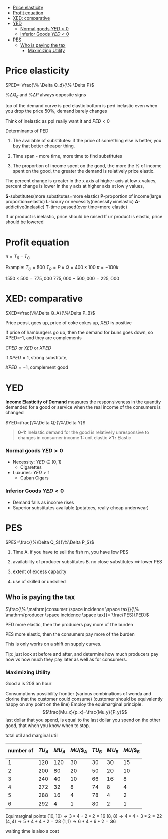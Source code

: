 
- [Price elasticity](#price-elasticity)
- [Profit equation](#profit-equation)
- [XED: comparative](#xed-comparative)
- [YED](#yed)
    - [Normal goods $YED>0$](#normal-goods-yed0)
    - [Inferior Goods $YED<0$](#inferior-goods-yed0)
- [PES](#pes)
  - [Who is paying the tax](#who-is-paying-the-tax)
    - [Maximizing Utility](#maximizing-utility)

# Price elasticity

$PED=-\frac{\% \Delta Q_d}{\% \Delta P}$

$\% \Delta Q_d$ and $\% \Delta P$ always opposite signs

top of the demand curve is ped elastic
bottom is ped inelastic even when you drop the price $50\%$, demand barely changes

Think of inelastic as ppl really want it and $PED < 0$

Determinants of PED

1. The available of substitutes: if the price of something else is better, you buy that better cheaper thing.

2. Time span - more time, more time to find substitutes

3. The proportion of income spent on the good, the more the \% of income spent on the good, the greater the demand is relatively price elastic.

The percent change is greater in the x axis at higher axis at low x values, percent change is lower in the y axis at higher axis at low y values,

**S**-substitutes(more substitutes=more elastic)
**P**-proportion of income(large proportion=elastic)
**L**-luxury or necessity(necessity=inelastic)
**A**-addictive(inelastic)
**T**-time passed(over time=more elastic)

If ur product is inelastic, price should be raised
If ur product is elastic, price should be lowered

# Profit equation

$\pi=T_R-T_C$

Example:
$T_C=500$
$T_R=P \times Q =400 \times 100$
$\pi=-100k$

$1550 \times 500=775,000$
$775,000-500,000=225,000$

# XED: comparative

$XED=\frac{\%\Delta Q_A}{\%\Delta P_B}$

Price pepsi, goes up, price of coke cokes up, $XED$ is positive

If price of hamburgers go up, then the demand for buns goes down, so XPED=-1, and they are complements

$CPED$ or $XED$ or $XPED$

if $XPED=1$, strong substitute,

$XPED=-1$, complement good

# YED

**Income Elasticity of Demand** measures the responsiveness in the quantity demanded for a good or service when the real income of the consumers is changed

$YED=\frac{\%\Delta Q}{\%\Delta Y}$

>**0-1:** Inelastic
 demand for the good is relatively unresponsive to changes in consumer income
**1:** unit elastic
**\>1 :** Elastic

### Normal goods $YED>0$

- Necessity: $YED \in (0,1)$
  - Cigarettes
- Luxuries: $YED>1$
  - Cuban Cigars

### Inferior Goods $YED<0$

- Demand falls as income rises
- Superior substitutes available
(potatoes, really cheap underwear)

# PES

$PES=\frac{\%\Delta Q_S}{\%\Delta P_S}$

1. Time
   A. if you have to sell the fish rn, you have low PES
2. availability of producer substitutes
   B. no close substitutes $\implies$ lower PES

3. extent of excess capacity
4. use of skilled or unskilled

## Who is paying the tax

$\frac{\% \mathrm{consumer \space incidence \space tax}}{\% \mathrm{producer \space incidence \space tax}}= \frac{PES}{PED}$

PED more elastic, then the producers pay more of the burden

PES more elastic, then the consumers pay more of the burden

This is only works on a shift on supply curves.

Tip: just look at before and after, and determine how much producers pay now vs how much they pay later as well as for consumers.

### Maximizing Utility

Good a is 20$ an hour

Consumptions possibility frontier
(various combinations of wonda and clorine that the customer could consume)
(customer should be equivalently happy on any point on the line)
Employ the equimarginal principle.
$$\frac{Mu_x}{p_x}=\frac{Mu_y}{P_y}$$
last dollar that you spend, is equal to the last dollar you spend on the other good, that when you know when to stop.

total util and marginal util

number of|$$TU_A$$|$$MU_A$$|$$MU/\$_A$$|$$TU_B$$|$$MU_B$$|$$MU/\$_B$$
-|-|-|-|-|-|-
1|120|120|30|30|30|15
2|200|80|20|50|20|10
3|240|40|10|66|16|8
4|272|32|8|74|8|4
5|288|16|4|78|4|2
6|292|4|1|80|2|1

Equimarginal points
$(10,10)\to 3*4+2*2=16$
$(8,8)\to 4*4+3*2=22$
$(4,4)\to 5*4+4*2=28$
$(1,1)\to 6*4+6*2=36$

waiting time is also a cost

